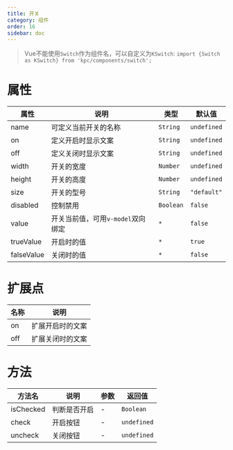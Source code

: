 ```yaml
---
title: 开关
category: 组件
order: 16
sidebar: doc
---
```


> Vue不能使用`Switch`作为组件名，可以自定义为`KSwitch`: 
> `import {Switch as KSwitch} from 'kpc/components/switch';`

# 属性

| 属性 | 说明 | 类型 | 默认值 |
| --- | --- | --- | --- |
| name | 可定义当前开关的名称 | `String` | `undefined` |
| on | 定义开启时显示文案 | `String` | `undefined` |
| off | 定义关闭时显示文案 | `String` | `undefined` |
| width | 开关的宽度 | `Number` | `undefined` |
| height | 开关的高度 | `Number` | `undefined` |
| size | 开关的型号 | `String` | `"default"` |
| disabled | 控制禁用 | `Boolean` | `false` |
| value | 开关当前值，可用`v-model`双向绑定 | `*` | `false` |
| trueValue | 开启时的值 | `*` | `true` |
| falseValue | 关闭时的值 | `*` | `false` |

# 扩展点

| 名称 | 说明 |
| --- | --- |
| on | 扩展开启时的文案 |
| off | 扩展关闭时的文案 |


# 方法

| 方法名 | 说明 | 参数 | 返回值 |
| --- | --- | --- | --- |
| isChecked | 判断是否开启 | - | `Boolean` |
| check | 开启按钮 | - | `undefined` |
| uncheck | 关闭按钮 | - | `undefined` |
